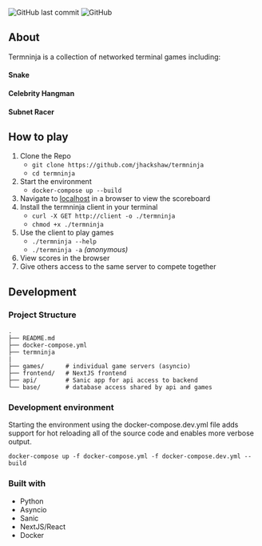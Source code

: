 ![GitHub last commit](https://img.shields.io/github/last-commit/jhackshaw/termninja)
![GitHub](https://img.shields.io/github/license/jhackshaw/termninja)

## About

Termninja is a collection of networked terminal games including:

#### Snake

#### Celebrity Hangman

#### Subnet Racer

## How to play

1. Clone the Repo
   - `git clone https://github.com/jhackshaw/termninja`
   - `cd termninja`
2. Start the environment
   - `docker-compose up --build`
3. Navigate to [localhost](http://localhost) in a browser to view the scoreboard
4. Install the termninja client in your terminal
   - `curl -X GET http://client -o ./termninja`
   - `chmod +x ./termninja`
5. Use the client to play games
   - `./termninja --help`
   - `./termninja -a` _(anonymous)_
6. View scores in the browser
7. Give others access to the same server to compete together

## Development

### Project Structure

    .
    ├── README.md
    ├── docker-compose.yml
    ├── termninja
    |
    ├── games/      # individual game servers (asyncio)
    ├── frontend/   # NextJS frontend
    ├── api/        # Sanic app for api access to backend
    └── base/       # database access shared by api and games

### Development environment

Starting the environment using the docker-compose.dev.yml file adds support for hot reloading all of the source code and enables more verbose output.

`docker-compose up -f docker-compose.yml -f docker-compose.dev.yml --build`

### Built with

- Python
- Asyncio
- Sanic
- NextJS/React
- Docker
